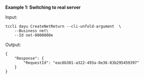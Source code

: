 **Example 1: Switching to real server**



Input: 

```
tccli dayu CreateNetReturn --cli-unfold-argument  \
    --Business net\
    --Id net-0000000e
```

Output: 
```
{
    "Response": {
        "RequestId": "eac6b301-a322-493a-8e36-83b295459397"
    }
}
```

